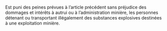 Est puni des peines prévues à l’article précédent sans préjudice des dommages et intérêts à autrui ou à l’administration minière, les personnes détenant ou transportant illégalement des substances explosives destinées à une exploitation minière.